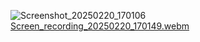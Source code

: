 ![Screenshot_20250220_170106](https://github.com/user-attachments/assets/02e2bd31-c65e-4e72-9d16-676fbb9bb9d8)
[Screen_recording_20250220_170149.webm](https://github.com/user-attachments/assets/b5d1f957-6a21-47a7-b5a4-6f902362c07d)
